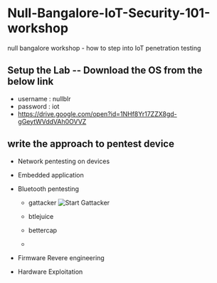 # Null-Bangalore-IoT-Security-101-workshop
null bangalore workshop - how to step into IoT penetration testing  



## Setup the Lab -- Download the OS from the below link 

- username : nullblr
- password : iot
- <https://drive.google.com/open?id=1NHf8Yr17ZZX8gd-gGeytWVddVAh0OVVZ>

## write the approach to pentest device 

- Network pentesting on devices

- Embedded application

- Bluetooth pentesting
    - gattacker 
    ![Start Gattacker](https://github.com/V33RU/Null-Bangalore-IoT-Security-101-workshop/blob/master/null/gattacker/gattacker1.JPG)
    
    - btlejuice 
    - bettercap 
    - 
  
- Firmware Revere engineering

- Hardware Exploitation

